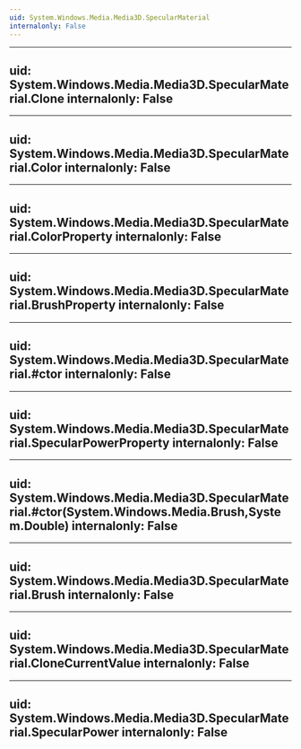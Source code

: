 ```yaml
---
uid: System.Windows.Media.Media3D.SpecularMaterial
internalonly: False
---
```


---
uid: System.Windows.Media.Media3D.SpecularMaterial.Clone
internalonly: False
---

---
uid: System.Windows.Media.Media3D.SpecularMaterial.Color
internalonly: False
---

---
uid: System.Windows.Media.Media3D.SpecularMaterial.ColorProperty
internalonly: False
---

---
uid: System.Windows.Media.Media3D.SpecularMaterial.BrushProperty
internalonly: False
---

---
uid: System.Windows.Media.Media3D.SpecularMaterial.#ctor
internalonly: False
---

---
uid: System.Windows.Media.Media3D.SpecularMaterial.SpecularPowerProperty
internalonly: False
---

---
uid: System.Windows.Media.Media3D.SpecularMaterial.#ctor(System.Windows.Media.Brush,System.Double)
internalonly: False
---

---
uid: System.Windows.Media.Media3D.SpecularMaterial.Brush
internalonly: False
---

---
uid: System.Windows.Media.Media3D.SpecularMaterial.CloneCurrentValue
internalonly: False
---

---
uid: System.Windows.Media.Media3D.SpecularMaterial.SpecularPower
internalonly: False
---
